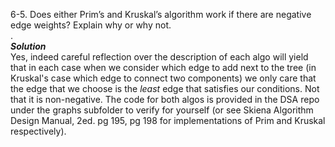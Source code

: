6-5. Does either Prim’s and Kruskal’s algorithm work if there are negative edge weights? Explain why or why not.   
.   
***Solution***   
Yes, indeed careful reflection over the description of each algo will yield that in each case when we consider which edge to add next
to the tree (in Kruskal's case which edge to connect two components) we only care that the edge that we choose is the *least* edge that
satisfies our conditions. Not that it is non-negative. The code for both algos is provided in the DSA repo under the graphs subfolder to verify
for yourself (or see Skiena Algorithm Design Manual, 2ed. pg 195, pg 198 for implementations of Prim and Kruskal respectively).
